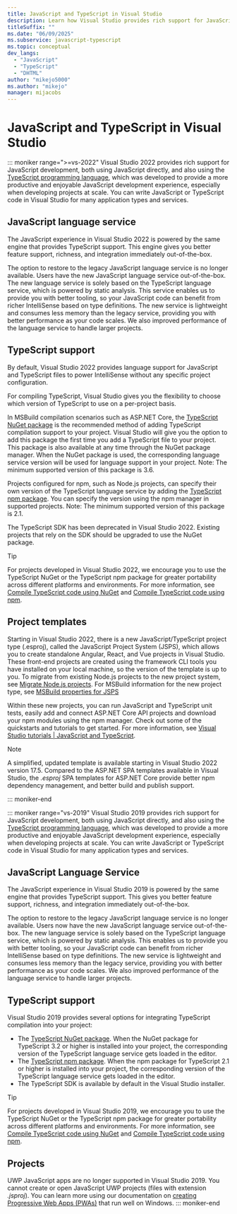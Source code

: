 ```yaml
---
title: JavaScript and TypeScript in Visual Studio
description: Learn how Visual Studio provides rich support for JavaScript development, both using JavaScript directly, and also using the TypeScript programming language.
titleSuffix: ""
ms.date: "06/09/2025"
ms.subservice: javascript-typescript
ms.topic: conceptual
dev_langs:
  - "JavaScript"
  - "TypeScript"
  - "DHTML"
author: "mikejo5000"
ms.author: "mikejo"
manager: mijacobs
---
```

# JavaScript and TypeScript in Visual Studio

::: moniker range=">=vs-2022"
Visual Studio 2022 provides rich support for JavaScript development, both using JavaScript directly, and also using the [TypeScript programming language](https://www.typescriptlang.org/), which was developed to provide a more productive and enjoyable JavaScript development experience, especially when developing projects at scale. You can write JavaScript or TypeScript code in Visual Studio for many application types and services.

## JavaScript language service

The JavaScript experience in Visual Studio 2022 is powered by the same engine that provides TypeScript support. This engine gives you better feature support, richness, and integration immediately out-of-the-box.

The option to restore to the legacy JavaScript language service is no longer available. Users have the new JavaScript language service out-of-the-box. The new language service is solely based on the TypeScript language service, which is powered by static analysis. This service enables us to provide you with better tooling, so your JavaScript code can benefit from richer IntelliSense based on type definitions. The new service is lightweight and consumes less memory than the legacy service, providing you with better performance as your code scales. We also improved performance of the language service to handle larger projects.

## TypeScript support

By default, Visual Studio 2022 provides language support for JavaScript and TypeScript files to power IntelliSense without any specific project configuration.  

For compiling TypeScript, Visual Studio gives you the flexibility to choose which version of TypeScript to use on a per-project basis.

In MSBuild compilation scenarios such as ASP.NET Core, the [TypeScript NuGet package](https://www.nuget.org/packages/Microsoft.TypeScript.MSBuild) is the recommended method of adding TypeScript compilation support to your project. Visual Studio will give you the option to add this package the first time you add a TypeScript file to your project. This package is also available at any time through the NuGet package manager. When the NuGet package is used, the corresponding language service version will be used for language support in your project. Note: The minimum supported version of this package is 3.6.

Projects configured for npm, such as Node.js projects, can specify their own version of the TypeScript language service by adding the [TypeScript npm package](https://www.npmjs.com/package/typescript). You can specify the version using the npm manager in supported projects. Note: The minimum supported version of this package is 2.1.

The TypeScript SDK has been deprecated in Visual Studio 2022. Existing projects that rely on the SDK should be upgraded to use the NuGet package.

> [!TIP]
> For projects developed in Visual Studio 2022, we encourage you to use the TypeScript NuGet or the TypeScript npm package for greater portability across different platforms and environments. For more information, see [Compile TypeScript code using NuGet](../javascript/compile-typescript-code-nuget.md) and [Compile TypeScript code using npm](../javascript/compile-typescript-code-npm.md).

## Project templates

Starting in Visual Studio 2022, there is a new JavaScript/TypeScript project type (.esproj), called the JavaScript Project System (JSPS), which allows you to create standalone Angular, React, and Vue projects in Visual Studio. These front-end projects are created using the framework CLI tools you have installed on your local machine, so the version of the template is up to you. To migrate from existing Node.js projects to the new project system, see [Migrate Node.js projects](../javascript/migrate-nodejs-projects.md). For MSBuild information for the new project type, see [MSBuild properties for JSPS](../javascript/javascript-project-system-msbuild-reference.md)

Within these new projects, you can run JavaScript and TypeScript unit tests, easily add and connect ASP.NET Core API projects and download your npm modules using the npm manager. Check out some of the quickstarts and tutorials to get started. For more information, see [Visual Studio tutorials | JavaScript and TypeScript](/visualstudio/javascript).

>[!NOTE]
> A simplified, updated template is available starting in Visual Studio 2022 version 17.5. Compared to the ASP.NET SPA templates available in Visual Studio, the *.esproj* SPA templates for ASP.NET Core provide better npm dependency management, and better build and publish support.

::: moniker-end

::: moniker range="vs-2019"
Visual Studio 2019 provides rich support for JavaScript development, both using JavaScript directly, and also using the [TypeScript programming language](https://www.typescriptlang.org/), which was developed to provide a more productive and enjoyable JavaScript development experience, especially when developing projects at scale. You can write JavaScript or TypeScript code in Visual Studio for many application types and services.

## JavaScript Language Service

The JavaScript experience in Visual Studio 2019 is powered by the same engine that provides TypeScript support. This gives you better feature support, richness, and integration immediately out-of-the-box.

The option to restore to the legacy JavaScript language service is no longer available. Users now have the new JavaScript language service out-of-the-box. The new language service is solely based on the TypeScript language service, which is powered by static analysis. This enables us to provide you with better tooling, so your JavaScript code can benefit from richer IntelliSense based on type definitions. The new service is lightweight and consumes less memory than the legacy service, providing you with better performance as your code scales. We also improved performance of the language service to handle larger projects.

## TypeScript support

Visual Studio 2019 provides several options for integrating TypeScript compilation into your project:

* The [TypeScript NuGet package](https://www.nuget.org/packages/Microsoft.TypeScript.MSBuild). When the NuGet package for TypeScript 3.2 or higher is installed into your project, the corresponding version of the TypeScript language service gets loaded in the editor.
* The [TypeScript npm package](https://www.npmjs.com/package/typescript). When the npm package for TypeScript 2.1 or higher is installed into your project, the corresponding version of the TypeScript language service gets loaded in the editor.
* The TypeScript SDK is available by default in the Visual Studio installer.

> [!TIP]
> For projects developed in Visual Studio 2019, we encourage you to use the TypeScript NuGet or the TypeScript npm package for greater portability across different platforms and environments. For more information, see [Compile TypeScript code using NuGet](../javascript/compile-typescript-code-nuget.md) and [Compile TypeScript code using npm](../javascript/compile-typescript-code-npm.md).

## Projects

UWP JavaScript apps are no longer supported in Visual Studio 2019. You cannot create or open JavaScript UWP projects (files with extension *.jsproj*). You can learn more using our documentation on [creating Progressive Web Apps (PWAs)](/microsoft-edge/progressive-web-apps-chromium) that run well on Windows.
::: moniker-end
